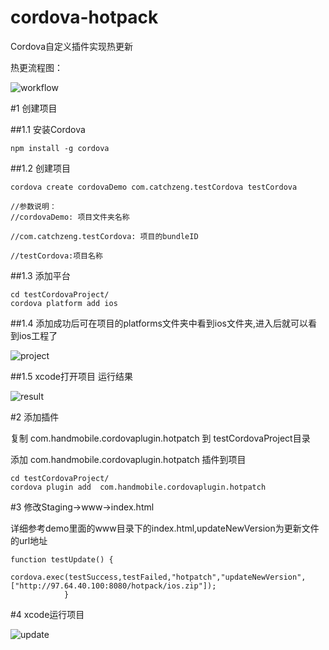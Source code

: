 # cordova-hotpack
Cordova自定义插件实现热更新

热更流程图：

![workflow](https://ws4.sinaimg.cn/large/006tNc79ly1fploge8evbj30d10g7wfa.jpg)

#1 创建项目

##1.1 安装Cordova
```
npm install -g cordova
```
##1.2 创建项目
```
cordova create cordovaDemo com.catchzeng.testCordova testCordova

//参数说明：
//cordovaDemo: 项目文件夹名称

//com.catchzeng.testCordova: 项目的bundleID

//testCordova:项目名称
```
##1.3 添加平台
```
cd testCordovaProject/
cordova platform add ios
```
##1.4 添加成功后可在项目的platforms文件夹中看到ios文件夹,进入后就可以看到ios工程了

![project](https://upload-images.jianshu.io/upload_images/943491-64f0524457a9c269.png?imageMogr2/auto-orient/strip%7CimageView2/2/w/622)

##1.5 xcode打开项目 运行结果

![result](https://upload-images.jianshu.io/upload_images/943491-fe696d1b2a6e8636.png?imageMogr2/auto-orient/strip%7CimageView2/2/w/627)

#2 添加插件

复制 com.handmobile.cordovaplugin.hotpatch 到 testCordovaProject目录

添加 com.handmobile.cordovaplugin.hotpatch 插件到项目

```
cd testCordovaProject/
cordova plugin add  com.handmobile.cordovaplugin.hotpatch
```

#3 修改Staging->www->index.html

详细参考demo里面的www目录下的index.html,updateNewVersion为更新文件的url地址


```
function testUpdate() {
                cordova.exec(testSuccess,testFailed,"hotpatch","updateNewVersion",["http://97.64.40.100:8080/hotpack/ios.zip"]);
            }
```

#4 xcode运行项目

![update](https://ws4.sinaimg.cn/large/006tNc79ly1fpmj0ivk6tj30vq0jygqd.jpg)




